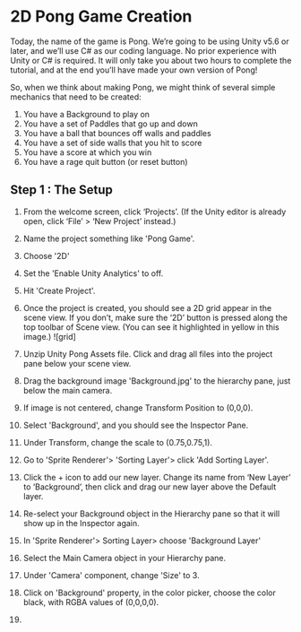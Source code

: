 
# 2D Pong Game Creation

Today, the name of the game is Pong. We’re going to be using Unity v5.6 or later, and we’ll use C# as our coding language. No prior experience with Unity or C# is required. It will only take you about two hours to complete the tutorial, and at the end you’ll have made your own version of Pong!

So, when we think about making Pong, we might think of several simple mechanics that need to be created:

1. You have a Background to play on
2. You have a set of Paddles that go up and down
3. You have a ball that bounces off walls and paddles
4. You have a set of side walls that you hit to score
5. You have a score at which you win
6. You have a rage quit button (or reset button)

## Step 1 : The Setup

1. From the welcome screen, click ‘Projects’. (If the Unity editor is already open, click ‘File’ > ‘New Project’ instead.) 
2. Name the project something like 'Pong Game'.
3. Choose '2D'
4. Set the 'Enable Unity Analytics' to off.
5. Hit 'Create Project'.
6. Once the project is created, you should see a 2D grid appear in the scene   view. If you don’t, make sure the ‘2D’ button is pressed along the top toolbar of Scene view. (You can see it highlighted in yellow in this image.)
![grid]
7. Unzip Unity Pong Assets file. Click and drag all files into the project pane below your scene view.
8. Drag the background image 'Background.jpg' to the hierarchy pane, just below the main camera.
9. If image is not centered, change Transform Position to (0,0,0).
10. Select 'Background', and you should see the Inspector Pane.
11. Under Transform, change the scale to (0.75,0.75,1).
12. Go to 'Sprite Renderer'> 'Sorting Layer'> click 'Add Sorting Layer'.
13. Click the + icon to add our new layer. Change its name from ‘New Layer’ to ‘Background’, then click and drag our new layer above the Default layer.
14. Re-select your Background object in the Hierarchy pane so that it will show up in the Inspector again. 
15. In 'Sprite Renderer'> Sorting Layer> choose 'Background Layer'

16. Select the Main Camera object in your Hierarchy pane. 
17. Under 'Camera' component, change 'Size' to 3. 
18. Click on 'Background' property, in the color picker, choose the color black, with RGBA values of (0,0,0,0).
19. 
